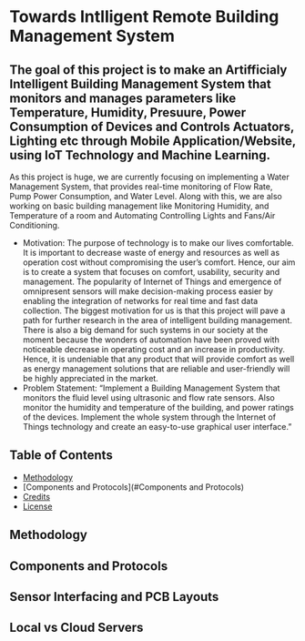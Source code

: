 # Towards Intlligent Remote Building Management System
## The goal of this project is to make an Artifficialy Intelligent Building Management System that monitors and manages parameters like Temperature, Humidity, Presuure, Power Consumption of Devices and Controls Actuators, Lighting etc through Mobile Application/Website, using IoT Technology and Machine Learning.
As this project is huge, we are currently focusing on implementing a Water Management System, that provides real-time monitoring of Flow Rate, Pump Power Consumption, and Water Level. Along with this, we are also working on basic building management like Monitoring Humidity, and Temperature of a room and Automating Controlling Lights and Fans/Air Conditioning. 
- Motivation: The purpose of technology is to make our lives comfortable. It is important to decrease waste of energy and resources as well as operation cost without compromising the user’s comfort. Hence, our aim is to create a system that focuses on comfort, usability, security and management. The popularity of Internet of Things and emergence of omnipresent sensors will make decision-making process easier by enabling the integration of networks for real time and fast data collection. The biggest motivation for us is that this project will pave a path for further research in the area of intelligent building management. There is also a big demand for such systems in our society at the moment because the wonders of automation have been proved with noticeable decrease in operating cost and an increase in productivity. Hence, it is undeniable that any product that will provide comfort as well as energy management solutions that are reliable and user-friendly will be highly appreciated in the market. 
- Problem Statement: “Implement a Building Management System that monitors the fluid level using ultrasonic and flow rate sensors. Also monitor the humidity and temperature of the building, and power ratings of the devices. Implement the whole system through the Internet of Things technology and create an easy-to-use graphical user interface.”
## Table of Contents
- [Methodology](#Methodology)
- [Components and Protocols](#Components and Protocols)
- [Credits](#credits)
- [License](#license)
## Methodology
## Components and Protocols
## Sensor Interfacing and PCB Layouts
## Local vs Cloud Servers
